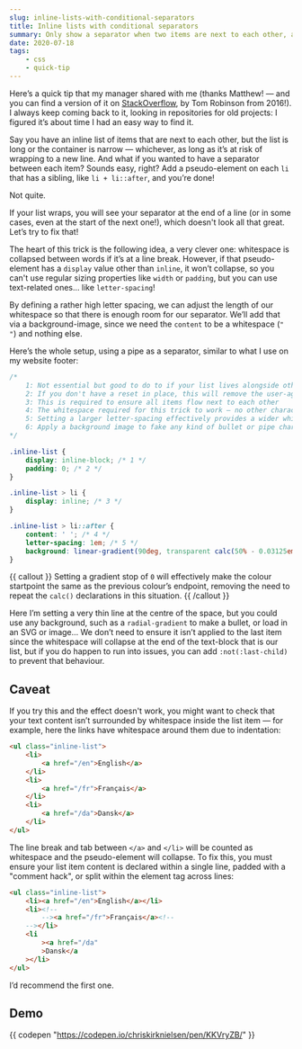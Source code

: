 ```yaml
---
slug: inline-lists-with-conditional-separators
title: Inline lists with conditional separators
summary: Only show a separator when two items are next to each other, and skip for new lines.
date: 2020-07-18
tags:
    - css
    - quick-tip
---
```


Here’s a quick tip that my manager shared with me (thanks Matthew! — and you can find a version of it on [StackOverflow](https://stackoverflow.com/questions/15306108/css-styling-for-horizontal-list-with-bullet-only-between-elements/40162380#40162380), by Tom Robinson from 2016!). I always keep coming back to it, looking in repositories for old projects: I figured it’s about time I had an easy way to find it.

Say you have an inline list of items that are next to each other, but the list is long or the container is narrow — whichever, as long as it’s at risk of wrapping to a new line. And what if you wanted to have a separator between each item? Sounds easy, right? Add a pseudo-element on each `li` that has a sibling, like `li + li::after`, and you’re done!

Not quite.

If your list wraps, you will see your separator at the end of a line (or in some cases, even at the start of the next one!), which doesn't look all that great. Let’s try to fix that!

The heart of this trick is the following idea, a very clever one: whitespace is collapsed between words if it’s at a line break. However, if that pseudo-element has a `display` value other than `inline`, it won’t collapse, so you can't use regular sizing properties like `width` or `padding`, but you can use text-related ones… like `letter-spacing`!

By defining a rather high letter spacing, we can adjust the length of our whitespace so that there is enough room for our separator. We’ll add that via a background-image, since we need the `content` to be a whitespace (`" "`) and nothing else.

Here’s the whole setup, using a pipe as a separator, similar to what I use on my website footer:

```css
/*
	1: Not essential but good to do to if your list lives alongside other content
	2: If you don't have a reset in place, this will remove the user-agent stylesheet default padding
	3: This is required to ensure all items flow next to each other
	4: The whitespace required for this trick to work — no other character should be used
	5: Setting a larger letter-spacing effectively provides a wider whitespace
	6: Apply a background image to fake any kind of bullet or pipe character, or any other separator you can think of
*/

.inline-list {
	display: inline-block; /* 1 */
	padding: 0; /* 2 */
}

.inline-list > li {
	display: inline; /* 3 */
}

.inline-list > li::after {
	content: ' '; /* 4 */
	letter-spacing: 1em; /* 5 */
	background: linear-gradient(90deg, transparent calc(50% - 0.03125em), currentColor 0, currentColor calc(50% + 0.03125em), transparent 0); /* 6 */
}
```

{{ callout }}
Setting a gradient stop of `0` will effectively make the colour startpoint the same as the previous colour’s endpoint, removing the need to repeat the `calc()` declarations in this situation.
{{ /callout }}

Here I’m setting a very thin line at the centre of the space, but you could use any background, such as a `radial-gradient` to make a bullet, or load in an SVG or image… We don’t need to ensure it isn’t applied to the last item since the whitespace will collapse at the end of the text-block that is our list, but if you do happen to run into issues, you can add `:not(:last-child)` to prevent that behaviour.

## Caveat

If you try this and the effect doesn't work, you might want to check that your text content isn’t surrounded by whitespace inside the list item — for example, here the links have whitespace around them due to indentation:

```html
<ul class="inline-list">
	<li>
		<a href="/en">English</a>
	</li>
	<li>
		<a href="/fr">Français</a>
	</li>
	<li>
		<a href="/da">Dansk</a>
	</li>
</ul>
```

The line break and tab between `</a>` and `</li>` will be counted as whitespace and the pseudo-element will collapse. To fix this, you must ensure your list item content is declared within a single line, padded with a "comment hack", or split within the element tag across lines:

```html
<ul class="inline-list">
	<li><a href="/en">English</a></li>
	<li><!--
		--><a href="/fr">Français</a><!--
	--></li>
	<li
		><a href="/da"
		>Dansk</a
	></li>
</ul>
```

I’d recommend the first one.

## Demo

{{ codepen "https://codepen.io/chriskirknielsen/pen/KKVryZB/" }}
